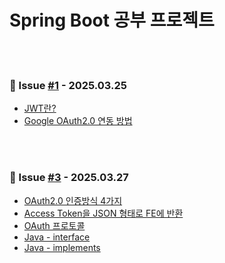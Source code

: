 # Spring Boot 공부 프로젝트

<br>
<br>

### 🔵 Issue [#1](https://github.com/xxubin04/notice-board-mini-project/issues/1) - 2025.03.25

- [JWT란?](https://magic-acorn-b9d.notion.site/JWT-1bf2d6b1617c8041a2c7e2c349193fc1?pvs=4) 
- [Google OAuth2.0 연동 방법](https://magic-acorn-b9d.notion.site/OAuth2-0-Google-1c02d6b1617c807b88e0d6c3a43f0ad2?pvs=4)

<br>
<br>

### 🔵 Issue [#3](https://github.com/xxubin04/notice-board-mini-project/issues/3) - 2025.03.27

- [OAuth2.0 인증방식 4가지](https://magic-acorn-b9d.notion.site/OAuth2-0-4-1c22d6b1617c80a4b2b7e61ccd072fc5?pvs=4)
- [Access Token을 JSON 형태로 FE에 반환](https://magic-acorn-b9d.notion.site/Access-Token-JSON-FE-1c32d6b1617c80fd9351db94a575444d?pvs=4)
- [OAuth 프로토콜](https://magic-acorn-b9d.notion.site/OAuth-1c22d6b1617c80658f48cf9f33b23ee1?pvs=4)
- [Java - interface](https://magic-acorn-b9d.notion.site/Java-interface-1c22d6b1617c8088a724ef8ccfd74729?pvs=4)
- [Java - implements](https://magic-acorn-b9d.notion.site/Java-implements-1c22d6b1617c80c780decb665e5147b0?pvs=4)
